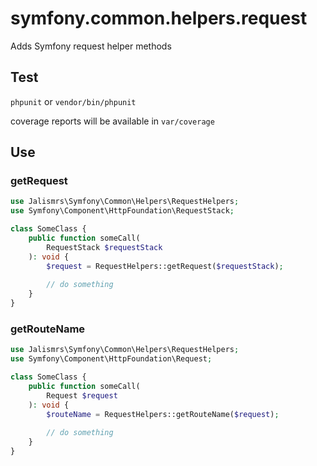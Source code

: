 # symfony.common.helpers.request

Adds Symfony request helper methods

## Test

`phpunit` or `vendor/bin/phpunit`

coverage reports will be available in `var/coverage`

## Use

### getRequest
```php
use Jalismrs\Symfony\Common\Helpers\RequestHelpers;
use Symfony\Component\HttpFoundation\RequestStack;

class SomeClass {
    public function someCall(
        RequestStack $requestStack
    ): void {
        $request = RequestHelpers::getRequest($requestStack);
    
        // do something
    }
}
```

### getRouteName
```php
use Jalismrs\Symfony\Common\Helpers\RequestHelpers;
use Symfony\Component\HttpFoundation\Request;

class SomeClass {
    public function someCall(
        Request $request
    ): void {
        $routeName = RequestHelpers::getRouteName($request);
    
        // do something
    }
}
```
